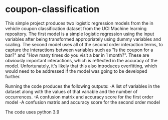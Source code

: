 # coupon-classification
This simple project produces two logistic regression models from the in vehicle coupon classification dataset from the UCI Machine learning repository. The first model is a simple logistic regression using the input variables after being transformed appropriately using dummy variables and scaling. The second model uses all of the second order interaction terms, to capture the interactions between variables such as "Is the coupon for a bar?" and "How many times do you visit a bar in 1 month?". These are obviously important interactions, which is reflected in the accuracy of the model. Unfortunately, it's likely that this also introduces overfitting, which would need to be addressed if the model was going to be developed further.

Running the code produces the following outputs:
-A list of variables in the dataset along with the values of that variable and the number of occurrences.
-A confusion matrix and accuracy score for the first order model
-A confusion matrix and accuracy score for the second order model

The code uses python 3.9